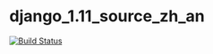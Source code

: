 # django_1.11_source_zh_an

[![Build Status](https://img.shields.io/badge/django%20versions-1.11-blue.svg)](https://www.djangoproject.com/download/1.11.0/tarball/)

